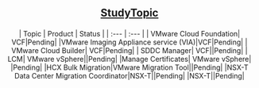 ## <p align="center"><ins>StudyTopic</ins></p>
<div align="center">

| Topic | Product | Status |
| :--- | :--- |
| VMware Cloud Foundation| VCF|Pending|
|VMware Imaging Appliance service (VIA)|VCF|Pending|
| VMware Cloud Builder| VCF|Pending|
| SDDC Manager| VCF||Pending|
| LCM| VMware vSphere||Pending|
|Manage Certificates| VMware vSphere| |Pending|
|HCX Bulk Migration|VMware Migration Tool||Pending|
|NSX-T Data Center Migration Coordinator|NSX-T||Pending|
|NSX-T||Pending|

